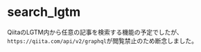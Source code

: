 # search_lgtm
QiitaのLGTM内から任意の記事を検索する機能の予定でしたが、```https://qiita.com/api/v2/graphql```が閲覧禁止のため断念しました。
